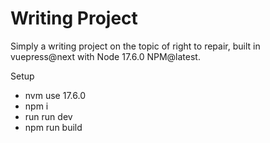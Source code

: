 # Writing Project
Simply a writing project on the topic of right to repair, built in vuepress@next with Node 17.6.0 NPM@latest.

Setup
- nvm use 17.6.0
- npm i
- run run dev
- npm run build